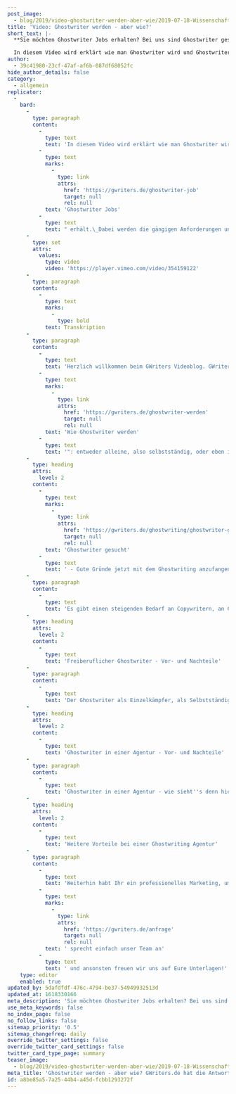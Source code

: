 ```yaml
---
post_image:
  - blog/2019/video-ghostwriter-werden-aber-wie/2019-07-18-Wissenschaftliches_Ghostwriting_vs_Business_Ghostwriting-Was_steckt_dahinter_classic_Thumbnail.png
title: 'Video: Ghostwriter werden - aber wie?'
short_text: |-
  **Sie möchten Ghostwriter Jobs erhalten? Bei uns sind Ghostwriter gesucht und wir erklären Ihnen auch was Ihre Möglichkeiten beim Ghostwriting sind.**

  In diesem Video wird erklärt wie man Ghostwriter wird und Ghostwriter Jobs erhält. Dabei werden die gängigen Anforderungen und der Stand des Marktes erläutert sowie die Vor- und Nachteile von selbständigem Ghostwriting und dem Ghostwriter Job bei einer Ghostwriting Agentur genannt...
author:
  - 39c41980-23cf-47af-af6b-087df68052fc
hide_author_details: false
category:
  - allgemein
replicator:
  -
    bard:
      -
        type: paragraph
        content:
          -
            type: text
            text: 'In diesem Video wird erklärt wie man Ghostwriter wird und '
          -
            type: text
            marks:
              -
                type: link
                attrs:
                  href: 'https://gwriters.de/ghostwriter-job'
                  target: null
                  rel: null
            text: 'Ghostwriter Jobs'
          -
            type: text
            text: " erhält.\_Dabei werden die gängigen Anforderungen und der Stand des Marktes erläutert sowie die Vor- und Nachteile von selbständigem Ghostwriting und dem Ghostwriter Job bei einer Ghostwriting Agentur genannt."
      -
        type: set
        attrs:
          values:
            type: video
            video: 'https://player.vimeo.com/video/354159122'
      -
        type: paragraph
        content:
          -
            type: text
            marks:
              -
                type: bold
            text: Transkription
      -
        type: paragraph
        content:
          -
            type: text
            text: 'Herzlich willkommen beim GWriters Videoblog. GWriters ist eine Ghostwriter Agentur mit der Spezialisierung auf die Erstellung Wissenschaftlicher Texte. Unser heutiges Thema richtet sich an Euch, an die zukünftigen Ghostwriter und lautet "Ghostwriter werden - aber wie?". Dabei klären wir einmal zwei Bereiche dieser Frage und zwar einmal, wie könnt Ihr Ghostwriter werden, also was müsst Ihr mitbringen wie habt Ihr die besten Chancen auch ordentliche Aufträge zu bekommen? Und der andere Teil der Frage "'
          -
            type: text
            marks:
              -
                type: link
                attrs:
                  href: 'https://gwriters.de/ghostwriter-werden'
                  target: null
                  rel: null
            text: 'Wie Ghostwriter werden'
          -
            type: text
            text: '": entweder alleine, also selbstständig, oder eben in einer Ghostwriting Agentur? Und wir schauen uns da einmal die Vor- und Nachteile an. Wie wird man also Ghostwriter? Aktuell sieht es so aus: es gibt einen steigenden Bedarf an Texten, an hochwertigen Texten, nicht nur aus dem akademischen, also aus dem wissenschaftlichen Bereich, sondern auch für nicht-wissenschaftliche Texte.'
      -
        type: heading
        attrs:
          level: 2
        content:
          -
            type: text
            marks:
              -
                type: link
                attrs:
                  href: 'https://gwriters.de/ghostwriting/ghostwriter-gesucht'
                  target: null
                  rel: null
            text: 'Ghostwriter gesucht'
          -
            type: text
            text: ' - Gute Gründe jetzt mit dem Ghostwriting anzufangen'
      -
        type: paragraph
        content:
          -
            type: text
            text: 'Es gibt einen steigenden Bedarf an Copywritern, an Content für Webseiten. Es werden Ghostwriter Jobs gesucht für Bücher, für Reden und so weiter und da gibt es immer, immer mehr und es gibt gerade bei den wissenschaftlichen Arbeiten auch einen Bedarf an Anonymität. Warum das wichtig ist, zeige ich Euch gleich nochmal in dem zweiten Teil der Frage. Was solltet Ihr also mitbringen? Zu dem steigenden Bedarf gibt es derzeit auch ein steigendes Angebot an freien Autoren, das heißt eben, dass es für Euch nicht sehr viel einfacher wird durch den steigenden Bedarf an wissenschaftlichen und nicht-wissenschaftlichen Texten auch an ordentliche Aufträge zu kommen, sondern durch das Angebot an immer mehr freien Autoren müsst Ihr Eure Strategie auch etwas anpassen. Hier kommt es gerade auf die Qualitätsunterschiede an. Ganz, ganz wichtig ist, dass zumindest wir bei GWriters und auch andere seriöse große Agenturen auf Qualität achten und darauf achten, welche Erfahrung bringt derjenige Ghostwriter oder der, der es werden möchte, denn mit? Das heißt, Ihr könnt als Alleinstellungsmerkmal am besten Eure Qualifikationen verkaufen, Eure Erfahrung verkaufen, und kommt damit an die besten Aufträge über eine Agentur. Das gleiche gilt natürlich nicht nur für die Ghostwriter Agenturen, sondern auch, wenn Ihr Euch selbstständig macht und selbst alleine als Ghostwriter arbeiten möchtet, dann müsst Ihr natürlich Euch irgendwie vermarkten, dazu gehört eben auch, Eure Erfahrungen vorzustellen und dazu gehört auch, eben zu zeigen, in welchen Bereichen habt Ihr schon was gemacht, in welchen Bereichen seid Ihr aktiv und was ist Eure Qualifikation? Das gleiche wollen wir natürlich auch. Je besser die Qualifikation und je mehr Erfahrungen Ihr habt, desto höher sind natürlich die Chancen mit uns zusammenzuarbeiten oder eigenständig Aufträge zu erhalten. Schauen wir uns das also einmal an.'
      -
        type: heading
        attrs:
          level: 2
        content:
          -
            type: text
            text: 'Freiberuflicher Ghostwriter - Vor- und Nachteile'
      -
        type: paragraph
        content:
          -
            type: text
            text: 'Der Ghostwriter als Einzelkämpfer, als Selbstständiger - was sind dabei die Vorteile? Klar ist, die direkte Kommunikation mit dem Kunden macht es manchmal sehr viel weniger kompliziert, einen Auftrag abzuwickeln Ihr habt höhere Verdienstmöglichkeiten. Klar wenn keine Agentur dabei ist, die den ganzen Ablauf managet und für Euch schaut, dass die Zahlungen pünktlich kommen und auch für den Kunden schauen, dass die Texte pünktlich kommen und so weiter, dann habt Ihr natürlich eben diesen Mittelsmann ausgeschnitten und habt somit eben eine höhere Verdienstmöglichkeit. Allerdings gibt es dabei auch Nachteile, denn auch Kunden sind teilweise unzuverlässig. Wir bei GWriters haben die Erfahrung gemacht, dass ein Ghostwriter manchmal zu spät liefert. Wir haben aber auch die Erfahrung gemacht, dass Kunden teilweise gar nicht erst bezahlen wollten und auf einmal mit einem Text verschwunden waren, was natürlich gerade dann, wenn der Kunde anonym sein möchte, was eben bei der Selbstständigkeit auch vorkommen kann, dass Ihr anonyme Kunden bedienen müsst, weil Ihr sonst keinen Auftrag bekommt, kann das natürlich nach hinten losgehen und kann Euch auch viel Geld kosten. Das heißt, es ist ein Nachteil, dass die Kunden Zuverlässigkeit nicht immer garantiert ist und Ihr müsst Euch darum natürlich selber kümmern. Genau so müsst Ihr Euch selber eben auch um die Kundenakquise und ums Marketing kümmern. Aufträge kommen nicht zugeflogen, dafür muss man leider was tun und das ist eben nicht nur Qualität abzuliefern, sondern auch schon im Voraus ein ordentliches Marketing für sich selbst auf die Beine zu stellen und somit eben attraktive Aufträge auch anziehen zu können.Weiterhin habt Ihr keine Anonymität zum Kunden, das ist für die meisten wahrscheinlich nicht ganz so wichtig, wir haben bei uns allerdings die Erfahrung gemacht, dass wir viele Ghostwriter gesucht haben, die die entsprechenden Qualifikationen mitbringen aufgrund dessen, dass sie einfach einen entsprechenden Job haben, teilweise vielleicht sogar noch an Universitäten tätig sind und viele von denen möchten teilweise auch selber eben anonym bleiben. Diese Anonymität habt Ihr natürlich nicht, wenn Ihr selbständig unterwegs seid - logisch!'
      -
        type: heading
        attrs:
          level: 2
        content:
          -
            type: text
            text: 'Ghostwriter in einer Agentur - Vor- und Nachteile'
      -
        type: paragraph
        content:
          -
            type: text
            text: 'Ghostwriter in einer Agentur - wie sieht''s denn hier aus? Wir haben verschiedene Vorteile und natürlich auch Nachteile. Schauen wir uns das einmal genau an: auf einiges sind wir gerade schon eingegangen, Ihr habt zum Beispiel den Vorteil, dass Konflikte in der Regel durch die Ghostwriting Agentur selber gelöst werden, das heißt, wenn ein kleiner fachlicher Schlagabtausch zwischen Euch und Eurem Kunden entsteht, weil der Kunde vielleicht meint, er wüsste etwas besser, was Ihr allerdings aus Eurer Erfahrung schon lange gegenteilig wisst, dann schreitet GWriters ein und Ihr habt einen Projektmanager für jedes Projekt der für den Kunden zur Verfügung steht, aber eben auch für Euch Ghostwriter, und somit Konflikte beilegen kann, ohne dass Ihr großen Aufwand damit habt. Weiterhin habt Ihr zuverlässige Zahlungen. Dieses Risiko nehmen wir als Ghostwriting Agentur auf uns und tragen das Zahlungsausfallrisiko eben für Euch als Ghostwriter. Ihr bekommt regelmäßiges Feedback, da wir mit unseren Projektbetreuern schon im voraus einen Plan und ein Briefing mit dem Kunden aufgestellt haben, wie der ganze Auftrag ablaufen soll. Das ganze natürlich auch in Rücksprache mit Euch, damit das auch zeitlich alles hinkommt und somit habt Ihr ein regelmäßiges Feedback mit jeder Teillieferung und könnt ordentlich arbeiten.'
      -
        type: heading
        attrs:
          level: 2
        content:
          -
            type: text
            text: 'Weitere Vorteile bei einer Ghostwriting Agentur'
      -
        type: paragraph
        content:
          -
            type: text
            text: 'Weiterhin habt Ihr ein professionelles Marketing, um das Ihr Euch überhaupt nicht kümmern müsst, das machen wir. Wir schauen, dass wir eben regelmäßig Aufträge bekommen, die wir an unsere Ghostwriter entsprechend weitergeben können. Nachteile: natürlich, wir müssen natürlich auch irgendwo unsere Mitarbeiter bezahlen und wir möchten gerne mitverdienen, das ist kein Geheimnis. Das heißt, diesen Schritt den übernehmen wir zwar, also das heißt, Ihr könnt uns nicht ausschließen und habt damit nicht diese höhere Verdienstmöglichkeit. Auf der anderen Seite ist die Frage: wie gut und wie kosteneffizient könnt Ihr Euer Marketing gestalten oder Forderungsmanagement oder was auch immer Ihr eben braucht, je nach Größe. Das übernehmen wir alles für Euch und deswegen, denken wir auch, sind diese Kosten relativ gut gerechtfertigt. Wir freuen uns jedenfalls auf jede Bewerbung von Euch! Falls Ihr fragen dazu habt,'
          -
            type: text
            marks:
              -
                type: link
                attrs:
                  href: 'https://gwriters.de/anfrage'
                  target: null
                  rel: null
            text: ' sprecht einfach unser Team an'
          -
            type: text
            text: ' und ansonsten freuen wir uns auf Eure Unterlagen!'
    type: editor
    enabled: true
updated_by: 5dafdfdf-476c-4794-be37-54949932513d
updated_at: 1618330166
meta_description: 'Sie möchten Ghostwriter Jobs erhalten? Bei uns sind Ghostwriter gesucht und wir erklären Ihnen auch was Ihre Möglichkeiten beim Ghostwriting sind.'
use_meta_keywords: false
no_index_page: false
no_follow_links: false
sitemap_priority: '0.5'
sitemap_changefreq: daily
override_twitter_settings: false
override_twitter_card_settings: false
twitter_card_type_page: summary
teaser_image:
  - blog/2019/video-ghostwriter-werden-aber-wie/2019-07-18-Wissenschaftliches_Ghostwriting_vs_Business_Ghostwriting-Was_steckt_dahinter_classic_Thumbnail.png
meta_title: 'Ghostwriter werden - aber wie? GWriters.de hat die Antworten • GWriters.de'
id: a8be85a5-7a25-44b4-a45d-fcbb1293272f
---
```

